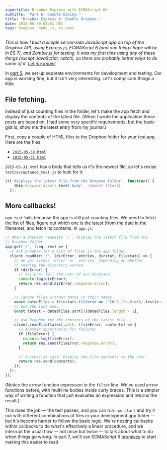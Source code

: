 ```yaml
---
supertitle: Dropbox Express with ECMAScript 6+
subtitle: "Part 6: Double boxing."
title: "Dropbox Express 6: Double Dropbox."
date: 2015-05-30 01:51 UTC
tags: dropbox, node.js, es.next 
---
```


*This is how I built a simple server-side JavaScript app on top of the
Dropbox API, using Express.js, ECMAScript 6 (and one thing I hope will
be in ES 7), and Zombie.js for testing. It was my first time using any
of these things (except JavaScript, natch), so there are probably
better ways to do some of it. [Let me know!][contact]*

In [part 5], we set up separate environments for development and
testing. Our app is working fine, but it isn't very interesting.
Let's complicate things a little. <!-- READMORE -->

## File fetching.

Instead of just counting files in the folder, let's make the app
fetch and display the contents of the latest file. (When I wrote
the application these posts are based on, I had some very specific
requirements, but the basic gist is, show me the latest entry from
my journal.)

First, copy a couple of HTML files to the Dropbox folder for your
test app. Here are the files:

* <code>[2015-05-30.html]</code>
* <code>[2015-05-31.html]</code>

`2015-05-31.html` has a body that tells us it's the newest file, so
let's revise `test/acceptance_test.js` to look for it:

```javascript
it('displays the latest file from the Dropbox folder', function() {
    this.browser.assert.text('body', /newest file/i);
  });
```

## More callbacks!

`npm test` fails because the app is still just counting files. We need
to fetch the list of files, figure out which one is the latest
(from the date in the filename), and fetch its contents. In `app.js`:

```javascript
// When a browser requests `/`, display the latest file from the
// Dropbox folder.
app.get('/', (req, res) => {
  // Ask Dropbox for a list of files in the app folder.
  client.readdir('/', (dirError, entries, dirstat, filestats) => {
    // We get either `error` or `entries` depending on whether
    // reading the directory worked.
    if (dirError) {
      // Failure! Tell the user of our disgrace.
      console.log(dirError);
      return res.send(dirError.response.error);
    }

    // Ignore files without dates in their names.
    const datedFiles = filestats.filter(e => /^[0-9-]*\.html$/.test(e.name));
    // Get the last one.
    const latest = datedFiles.sort()[datedFiles.length - 1];

    // Ask Dropbox for the contents of the latest file.
    client.readFile(latest.path, (fileError, contents) => {
      // Another opportunity for failure!
      if (fileError) {
        console.log(fileError);
        return res.send(fileError.response.error);
      }

      // Success at last! Display the file contents to the user.
      return res.send(contents);
    });
  });
});
```

(Notice the arrow function expression in the `filter` line. We've used
arrow functions before, with multiline bodies inside curly braces. This
is a simpler way of writing a function that just evaluates an expression
and returns the result.)

This does the job&nbsp;&mdash; the test passes, and you can run
`npm start` and try it out with different combinations of files in
your development app folder&nbsp;&mdash; but it's become harder to
follow the basic logic. We're nesting callbacks within callbacks to do
what's effectively a linear procedure, and we interrupt the usual
flow&nbsp;&mdash; not once but twice&nbsp;&mdash; to talk about
what to do when things go wrong. In part 7, we'll use ECMAScript&nbsp;6
[promises] to start making this easier to read.

[contact]: #comments
[part 5]: /2015/05/28/dropbox-express-5-a-sandbox.html
[2015-05-30.html]: /projects/dropbox-express/fixtures/2015-05-30.html
[2015-05-31.html]: /projects/dropbox-express/fixtures/2015-05-31.html
[promises]: https://developer.mozilla.org/en-US/docs/Web/JavaScript/Reference/Global_Objects/Promise
